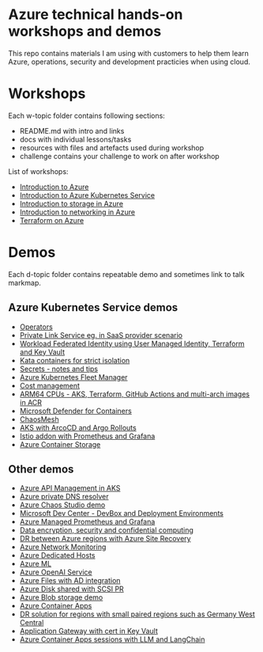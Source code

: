 # Azure technical hands-on workshops and demos
This repo contains materials I am using with customers to help them learn Azure, operations, security and development practicies when using cloud.

# Workshops
Each w-topic folder contains following sections:
- README.md with intro and links
- docs with individual lessons/tasks
- resources with files and artefacts used during workshop
- challenge contains your challenge to work on after workshop
  
List of workshops:
- [Introduction to Azure](./w-azure-basics/README.md)
- [Introduction to Azure Kubernetes Service](./w-aks-intro/README.md)
- [Introduction to storage in Azure](./w-storage/README.md)
- [Introduction to networking in Azure](./w-networking/README.md)
- [Terraform on Azure](./w-terraform-on-azure/README.md)

# Demos
Each d-topic folder contains repeatable demo and sometimes link to talk markmap.

## Azure Kubernetes Service demos
- [Operators](./d-aks-operators/README.md)
- [Private Link Service eg. in SaaS provider scenario](./d-aks-privatelinkservice/README.md)
- [Workload Federated Identity using User Managed Identity, Terraform and Key Vault](./d-aks-federated-identity/README.md)
- [Kata containers for strict isolation](./d-aks-kata/README.md)
- [Secrets - notes and tips](./d-aks-secrets/README.md)
- [Azure Kubernetes Fleet Manager](./d-kubernetes-fleet/../README.md)
- [Cost management](./d-aks-cost-management/README.md)
- [ARM64 CPUs - AKS, Terraform, GitHub Actions and multi-arch images in ACR](./d-aks-arm64/README.md)
- [Microsoft Defender for Containers](./d-aks-defender/README.md)
- [ChaosMesh](./d-aks-chaosmesh/README.md)
- [AKS with ArcoCD and Argo Rollouts](./d-aks-argo-cd-and-rollouts/README.md)
- [Istio addon with Prometheus and Grafana](./d-aks-istio/README.md)
- [Azure Container Storage](./d-aks-azurecontainerstorage/README.md)

## Other demos
- [Azure API Management in AKS](./d-apim-in-aks/README.md)
- [Azure private DNS resolver](./d-dns-resolver/README.md)
- [Azure Chaos Studio demo](./d-chaos-studio/README.md)
- [Microsoft Dev Center - DevBox and Deployment Environments](./d-dev-ex/README.md)
- [Azure Managed Prometheus and Grafana](./d-managed-prometheus/README.md)
- [Data encryption, security and confidential computing](./d-data-security/README.md)
- [DR between Azure regions with Azure Site Recovery](./d-asr/README.md)
- [Azure Network Monitoring](./d-net-monitor/README.md)
- [Azure Dedicated Hosts](./d-dedicated-hosts/README.md)
- [Azure ML](https://github.com/tkubica12/ai-demos/tree/main/azureml)
- [Azure OpenAI Service](https://github.com/tkubica12/ai-demos/tree/main/openai) 
- [Azure Files with AD integration](./d-storage-files-ad/README.md)
- [Azure Disk shared with SCSI PR](./d-storage-disk-shared/README.md) 
- [Azure Blob storage demo](./d-azure-blob-storage/README.md)
- [Azure Container Apps](./d-aca/README.md)
- [DR solution for regions with small paired regions such as Germany West Central](./d-gwc-dr/README.md)
- [Application Gateway with cert in Key Vault](./d-appgw-kv/README.md)
- [Azure Container Apps sessions with LLM and LangChain](./d-aca-sessions/README.md)